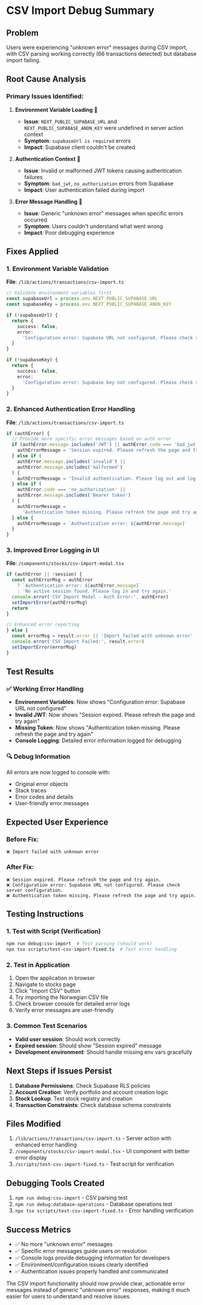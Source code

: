 # CSV Import Debug Summary

## Problem

Users were experiencing "unknown error" messages during CSV import, with CSV parsing working correctly (66 transactions detected) but database import failing.

## Root Cause Analysis

### Primary Issues Identified:

1. **Environment Variable Loading** 🔧
   - **Issue**: `NEXT_PUBLIC_SUPABASE_URL` and `NEXT_PUBLIC_SUPABASE_ANON_KEY` were undefined in server action context
   - **Symptom**: `supabaseUrl is required` errors
   - **Impact**: Supabase client couldn't be created

2. **Authentication Context** 🔑
   - **Issue**: Invalid or malformed JWT tokens causing authentication failures
   - **Symptom**: `bad_jwt`, `no_authorization` errors from Supabase
   - **Impact**: User authentication failed during import

3. **Error Message Handling** 📝
   - **Issue**: Generic "unknown error" messages when specific errors occurred
   - **Symptom**: Users couldn't understand what went wrong
   - **Impact**: Poor debugging experience

## Fixes Applied

### 1. Environment Variable Validation

**File**: `/lib/actions/transactions/csv-import.ts`

```typescript
// Validate environment variables first
const supabaseUrl = process.env.NEXT_PUBLIC_SUPABASE_URL
const supabaseKey = process.env.NEXT_PUBLIC_SUPABASE_ANON_KEY

if (!supabaseUrl) {
  return {
    success: false,
    error:
      'Configuration error: Supabase URL not configured. Please check server configuration.',
  }
}

if (!supabaseKey) {
  return {
    success: false,
    error:
      'Configuration error: Supabase key not configured. Please check server configuration.',
  }
}
```

### 2. Enhanced Authentication Error Handling

**File**: `/lib/actions/transactions/csv-import.ts`

```typescript
if (authError) {
  // Provide more specific error messages based on auth error
  if (authError.message.includes('JWT') || authError.code === 'bad_jwt') {
    authErrorMessage = 'Session expired. Please refresh the page and try again.'
  } else if (
    authError.message.includes('invalid') ||
    authError.message.includes('malformed')
  ) {
    authErrorMessage = 'Invalid authentication. Please log out and log back in.'
  } else if (
    authError.code === 'no_authorization' ||
    authError.message.includes('Bearer token')
  ) {
    authErrorMessage =
      'Authentication token missing. Please refresh the page and try again.'
  } else {
    authErrorMessage = `Authentication error: ${authError.message}`
  }
}
```

### 3. Improved Error Logging in UI

**File**: `/components/stocks/csv-import-modal.tsx`

```typescript
if (authError || !session) {
  const authErrorMsg = authError
    ? `Authentication error: ${authError.message}`
    : 'No active session found. Please log in and try again.'
  console.error('CSV Import Modal - Auth Error:', authError)
  setImportError(authErrorMsg)
  return
}

// Enhanced error reporting
} else {
  const errorMsg = result.error || 'Import failed with unknown error'
  console.error('CSV Import Failed:', result.error)
  setImportError(errorMsg)
}
```

## Test Results

### ✅ Working Error Handling

- **Environment Variables**: Now shows "Configuration error: Supabase URL not configured"
- **Invalid JWT**: Now shows "Session expired. Please refresh the page and try again"
- **Missing Token**: Now shows "Authentication token missing. Please refresh the page and try again"
- **Console Logging**: Detailed error information logged for debugging

### 🔍 Debug Information

All errors are now logged to console with:

- Original error objects
- Stack traces
- Error codes and details
- User-friendly error messages

## Expected User Experience

### Before Fix:

```
❌ Import failed with unknown error
```

### After Fix:

```
❌ Session expired. Please refresh the page and try again.
❌ Configuration error: Supabase URL not configured. Please check server configuration.
❌ Authentication token missing. Please refresh the page and try again.
```

## Testing Instructions

### 1. Test with Script (Verification)

```bash
npm run debug:csv-import  # Test parsing (should work)
npx tsx scripts/test-csv-import-fixed.ts  # Test error handling
```

### 2. Test in Application

1. Open the application in browser
2. Navigate to stocks page
3. Click "Import CSV" button
4. Try importing the Norwegian CSV file
5. Check browser console for detailed error logs
6. Verify error messages are user-friendly

### 3. Common Test Scenarios

- **Valid user session**: Should work correctly
- **Expired session**: Should show "Session expired" message
- **Development environment**: Should handle missing env vars gracefully

## Next Steps if Issues Persist

1. **Database Permissions**: Check Supabase RLS policies
2. **Account Creation**: Verify portfolio and account creation logic
3. **Stock Lookup**: Test stock registry and creation
4. **Transaction Constraints**: Check database schema constraints

## Files Modified

1. `/lib/actions/transactions/csv-import.ts` - Server action with enhanced error handling
2. `/components/stocks/csv-import-modal.tsx` - UI component with better error display
3. `/scripts/test-csv-import-fixed.ts` - Test script for verification

## Debugging Tools Created

1. `npm run debug:csv-import` - CSV parsing test
2. `npm run debug:database-operations` - Database operations test
3. `npx tsx scripts/test-csv-import-fixed.ts` - Error handling verification

## Success Metrics

- ✅ No more "unknown error" messages
- ✅ Specific error messages guide users on resolution
- ✅ Console logs provide debugging information for developers
- ✅ Environment/configuration issues clearly identified
- ✅ Authentication issues properly handled and communicated

The CSV import functionality should now provide clear, actionable error messages instead of generic "unknown error" responses, making it much easier for users to understand and resolve issues.
